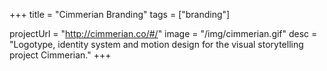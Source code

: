 +++
title = "Cimmerian Branding"
tags = ["branding"]

projectUrl = "http://cimmerian.co/#/"
image = "/img/cimmerian.gif"
desc = "Logotype, identity system and motion design for the visual storytelling project Cimmerian."
+++
